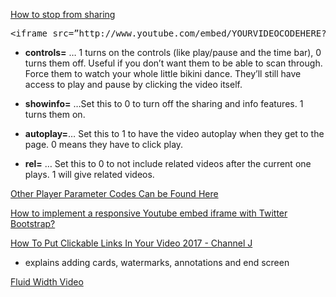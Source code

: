 [How to stop from sharing](http://www.bigwhizbang.com/internet-business/how-to-remove-the-share-features-on-unlisted-youtube-videos/)
<pre>
&lt;iframe src=”http://www.youtube.com/embed/YOURVIDEOCODEHERE?controls=1&showinfo=0&autoplay=1&rel=0&border=0″ height=”400″ width=”710″ frameborder=”0″&gt;
</pre>

- **controls=** … 1 turns on the controls (like play/pause and the time bar), 0 turns them off.  Useful if you don’t want them to be able to scan through.  Force them to watch your whole little bikini dance. They’ll still have access to play and pause by clicking the video itself.

- **showinfo=** …Set this to 0 to turn off the sharing and info features.  1 turns them on.

- **autoplay=**… Set this to 1 to have the video autoplay when they get to the page. 0 means they have to click play.

- **rel=** … Set this to 0 to not include related videos after the current one plays.  1 will give related videos.

[Other Player Parameter Codes Can be Found Here](https://developers.google.com/youtube/player_parameters)

[How to implement a responsive Youtube embed iframe with Twitter Bootstrap?](http://stackoverflow.com/questions/12166784/how-to-implement-a-responsive-youtube-embed-iframe-with-twitter-bootstrap)

[How To Put Clickable Links In Your Video 2017 - Channel J](https://www.youtube.com/watch?v=jOmwfgMtjpA)  
- explains adding cards, watermarks, annotations and end screen

[Fluid Width Video](https://css-tricks.com/NetMag/FluidWidthVideo/Article-FluidWidthVideo.php)
